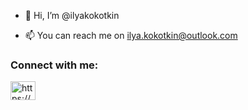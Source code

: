 - 👋 Hi, I’m @ilyakokotkin

- 📫 You can reach me on ilya.kokotkin@outlook.com 

<!---
ilyakokotkin/ilyakokotkin is a ✨ special ✨ repository because its `README.md` (this file) appears on your GitHub profile.
You can click the Preview link to take a look at your changes.
--->
<h3 align="left">Connect with me:</h3>
<p align="left">
<a href="https://www.linkedin.com/in/ikokotkin/" target="blank"><img align="center" src="https://raw.githubusercontent.com/rahuldkjain/github-profile-readme-generator/master/src/images/icons/Social/linked-in-alt.svg" alt="https://www.linkedin.com/in/ikokotkin/" height="30" width="40" /></a>
</p>
